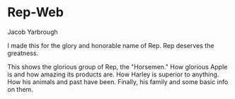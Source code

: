 # Rep-Web

Jacob Yarbrough

I made this for the glory and honorable name of Rep. Rep deserves the greatness.

This shows the glorious group of Rep, the "Horsemen." How glorious Apple is and how amazing its products are. How Harley is superior to anything. How his animals and past have been. Finally, his family and some basic info on them.
